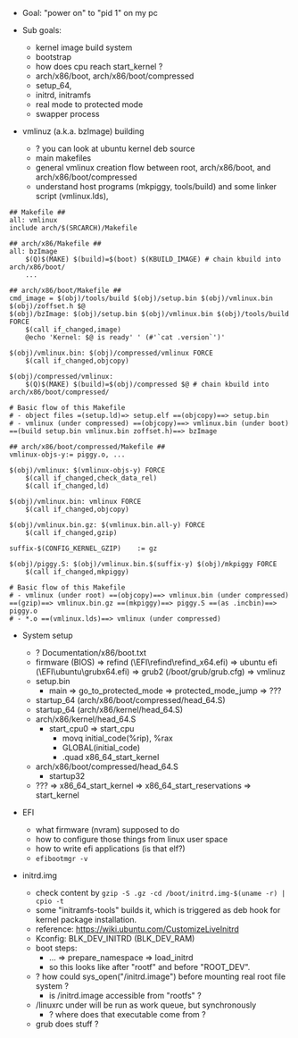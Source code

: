<!--
{
  "title": "x86 Linux Booting",
  "date": "2017-01-17T03:38:45.000Z",
  "category": "",
  "tags": [],
  "draft": true
}
-->

- Goal: "power on" to "pid 1" on my pc
- Sub goals:
  - kernel image build system
  - bootstrap
  - how does cpu reach start_kernel ?
  - arch/x86/boot, arch/x86/boot/compressed
  - setup_64, 
  - initrd, initramfs
  - real mode to protected mode
  - swapper process

- vmlinuz (a.k.a. bzImage) building
  - ? you can look at ubuntu kernel deb source
  - main makefiles
  - general vmlinux creation flow between root, arch/x86/boot, and arch/x86/boot/compressed
  - understand host programs (mkpiggy, tools/build) and some linker script (vmlinux.lds),

```
## Makefile ##
all: vmlinux
include arch/$(SRCARCH)/Makefile

## arch/x86/Makefile ##
all: bzImage
	$(Q)$(MAKE) $(build)=$(boot) $(KBUILD_IMAGE) # chain kbuild into arch/x86/boot/
	...

## arch/x86/boot/Makefile ##
cmd_image = $(obj)/tools/build $(obj)/setup.bin $(obj)/vmlinux.bin $(obj)/zoffset.h $@
$(obj)/bzImage: $(obj)/setup.bin $(obj)/vmlinux.bin $(obj)/tools/build FORCE
	$(call if_changed,image)
	@echo 'Kernel: $@ is ready' ' (#'`cat .version`')'

$(obj)/vmlinux.bin: $(obj)/compressed/vmlinux FORCE
	$(call if_changed,objcopy)

$(obj)/compressed/vmlinux:
	$(Q)$(MAKE) $(build)=$(obj)/compressed $@ # chain kbuild into arch/x86/boot/compressed/

# Basic flow of this Makefile
# - object files =(setup.ld)=> setup.elf ==(objcopy)==> setup.bin
# - vmlinux (under compressed) ==(objcopy)==> vmlinux.bin (under boot) ==(build setup.bin vmlinux.bin zoffset.h)==> bzImage

## arch/x86/boot/compressed/Makefile ##
vmlinux-objs-y:= piggy.o, ...

$(obj)/vmlinux: $(vmlinux-objs-y) FORCE
	$(call if_changed,check_data_rel)
	$(call if_changed,ld)

$(obj)/vmlinux.bin: vmlinux FORCE
	$(call if_changed,objcopy)

$(obj)/vmlinux.bin.gz: $(vmlinux.bin.all-y) FORCE
	$(call if_changed,gzip)

suffix-$(CONFIG_KERNEL_GZIP)	:= gz

$(obj)/piggy.S: $(obj)/vmlinux.bin.$(suffix-y) $(obj)/mkpiggy FORCE
	$(call if_changed,mkpiggy)

# Basic flow of this Makefile
# - vmlinux (under root) ==(objcopy)==> vmlinux.bin (under compressed) ==(gzip)==> vmlinux.bin.gz ==(mkpiggy)==> piggy.S ==(as .incbin)==> piggy.o
# - *.o ==(vmlinux.lds)==> vmlinux (under compressed)
```

- System setup
  - ? Documentation/x86/boot.txt
  - firmware (BIOS) => refind (\EFI\refind\refind_x64.efi) => ubuntu efi (\EFI\ubuntu\grubx64.efi) => grub2 (/boot/grub/grub.cfg) => vmlinuz
  - setup.bin
    - main => go_to_protected_mode => protected_mode_jump => ???
  - startup_64 (arch/x86/boot/compressed/head_64.S)
  - startup_64 (arch/x86/kernel/head_64.S)
  - arch/x86/kernel/head_64.S
    - start_cpu0 => start_cpu
      - movq	initial_code(%rip), %rax
      - GLOBAL(initial_code)
      - .quad	x86_64_start_kernel
  - arch/x86/boot/compressed/head_64.S
    - startup32
  - ??? => x86_64_start_kernel => x86_64_start_reservations => start_kernel

- EFI
  - what firmware (nvram) supposed to do
  - how to configure those things from linux user space 
  - how to write efi applications (is that elf?)
  - `efibootmgr -v`

- initrd.img
  - check content by `gzip -S .gz -cd /boot/initrd.img-$(uname -r) | cpio -t`
  - some "initramfs-tools" builds it, which is triggered as deb hook for kernel package installation.
  - reference: https://wiki.ubuntu.com/CustomizeLiveInitrd
  - Kconfig: BLK_DEV_INITRD (BLK_DEV_RAM)
  - boot steps:
      - ... => prepare_namespace => load_initrd
      - so this looks like after "rootf" and before "ROOT_DEV".
  - ? how could sys_open("/initrd.image") before mounting real root file system ?
      - is /initrd.image accessible from "rootfs" ?
  - /linuxrc under will be run as work queue, but synchronously
      - ? where does that executable come from ?
  - grub does stuff ?